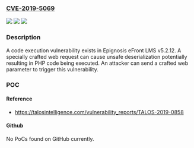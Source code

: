 ### [CVE-2019-5069](https://cve.mitre.org/cgi-bin/cvename.cgi?name=CVE-2019-5069)
![](https://img.shields.io/static/v1?label=Product&message=Epignosis&color=blue)
![](https://img.shields.io/static/v1?label=Version&message=n%2Fa&color=blue)
![](https://img.shields.io/static/v1?label=Vulnerability&message=code%20execution&color=brighgreen)

### Description

A code execution vulnerability exists in Epignosis eFront LMS v5.2.12. A specially crafted web request can cause unsafe deserialization potentially resulting in PHP code being executed. An attacker can send a crafted web parameter to trigger this vulnerability.

### POC

#### Reference
- https://talosintelligence.com/vulnerability_reports/TALOS-2019-0858

#### Github
No PoCs found on GitHub currently.

